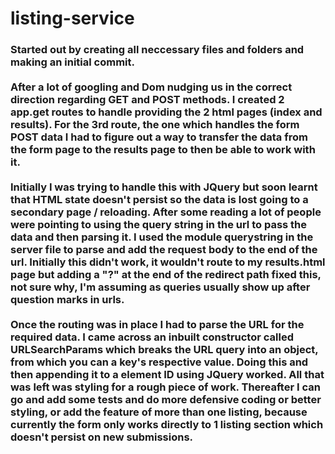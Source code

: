 # listing-service

### Started out by creating all neccessary files and folders and making an initial commit. <br><br>After a lot of googling and Dom nudging us in the correct direction regarding GET and POST methods. I created 2 app.get routes to handle providing the 2 html pages (index and results). For the 3rd route, the one which handles the form POST data I had to figure out a way to transfer the data from the form page to the results page to then be able to work with it. <br><br>Initially I was trying to handle this with JQuery but soon learnt that HTML state doesn't persist so the data is lost going to a secondary page / reloading. After some reading a lot of people were pointing to using the query string in the url to pass the data and then parsing it. I used the module querystring in the server file to parse and add the request body to the end of the url. Initially this didn't work, it wouldn't route to my results.html page but adding a "?" at the end of the redirect path fixed this, not sure why, I'm assuming as queries usually show up after question marks in urls. <br><br>Once the routing was in place I had to parse the URL for the required data. I came across an inbuilt constructor called URLSearchParams which breaks the URL query into an object, from which you can a key's respective value. Doing this and then appending it to a element ID using JQuery worked. All that was left was styling for a rough piece of work. Thereafter I can go and add some tests and do more defensive coding or better styling, or add the feature of more than one listing, because currently the form only works directly to 1 listing section which doesn't persist on new submissions.